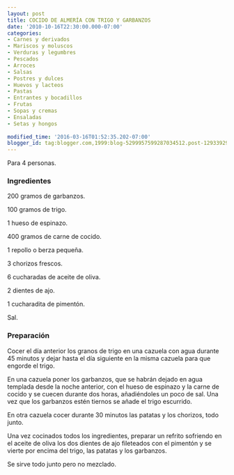 ```yaml
---
layout: post
title: COCIDO DE ALMERÍA CON TRIGO Y GARBANZOS
date: '2010-10-16T22:30:00.000-07:00'
categories:
- Carnes y derivados
- Mariscos y moluscos
- Verduras y legumbres
- Pescados
- Arroces
- Salsas
- Postres y dulces
- Huevos y lacteos
- Pastas
- Entrantes y bocadillos
- Frutas
- Sopas y cremas
- Ensaladas
- Setas y hongos
 
modified_time: '2016-03-16T01:52:35.202-07:00'
blogger_id: tag:blogger.com,1999:blog-5299957599287034512.post-1293392926281910411
---
```


Para 4 personas.

<h3>Ingredientes</h3>

200 gramos de garbanzos.

100 gramos de trigo.

1 hueso de espinazo.

400 gramos de carne de cocido.

1 repollo o berza pequeña.

3 chorizos frescos.

6 cucharadas de aceite de oliva.

2 dientes de ajo.

1 cucharadita de pimentón.

Sal.

<h3>Preparación</h3>

Cocer el día anterior los granos de trigo en una cazuela con agua durante 45 minutos y dejar hasta el día siguiente en la misma cazuela para que engorde el trigo.

En una cazuela poner los garbanzos, que se habrán dejado en agua templada desde la noche anterior, con el hueso de espinazo y la carne de cocido y se cuecen durante dos horas, añadiéndoles un poco de sal. Una vez que los garbanzos estén tiernos se añade el trigo escurrido.

En otra cazuela cocer durante 30 minutos las patatas y los chorizos, todo junto.

Una vez cocinados todos los ingredientes, preparar un refrito sofriendo en el aceite de oliva los dos dientes de ajo fileteados con el pimentón y se vierte por encima del trigo, las patatas y los garbanzos.

Se sirve todo junto pero no mezclado.

